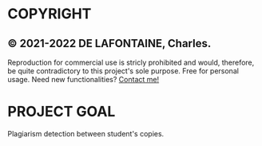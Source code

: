 # COPYRIGHT
## © 2021-2022 DE LAFONTAINE, Charles.

Reproduction for commercial use is stricly prohibited and would, therefore, be quite contradictory to this project's sole purpose. Free for personal usage. 
Need new functionalities? [Contact me!](https://www.linkedin.com/in/charles-de-lafontaine-2506191b2/)

# PROJECT GOAL
Plagiarism detection between student's copies.
